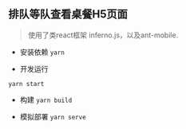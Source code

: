 ## 排队等队查看桌餐H5页面

> 使用了类react框架 inferno.js，以及ant-mobile.

- 安装依赖
`yarn`

- 开发运行

`yarn start`
- 构建
`yarn build`

- 模拟部署
`yarn serve`